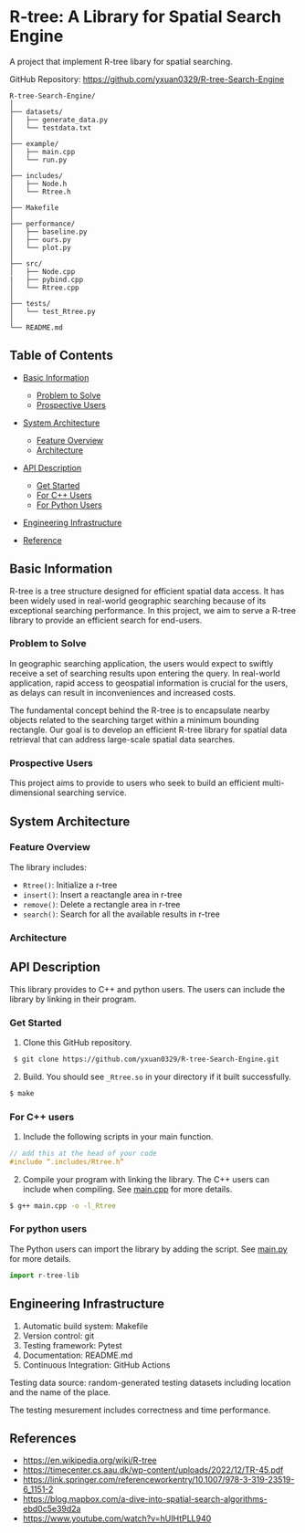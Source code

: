 # R-tree: A Library for Spatial Search Engine
A project that implement R-tree libary for spatial searching.

GitHub Repository: https://github.com/yxuan0329/R-tree-Search-Engine

```
R-tree-Search-Engine/
│
├── datasets/
│   ├── generate_data.py
│   └── testdata.txt
│
├── example/
│   ├── main.cpp
│   └── run.py
│
├── includes/
│   ├── Node.h
│   └── Rtree.h
│
├── Makefile
│   
├── performance/
│   ├── baseline.py
│   ├── ours.py
│   └── plot.py
│
├── src/
│   ├── Node.cpp
|   ├── pybind.cpp
│   └── Rtree.cpp
│
├── tests/
│   └── test_Rtree.py
│
└── README.md
```


## Table of Contents
- [Basic Information](#basic-information)
  - [Problem to Solve](#problem-to-solve)
  - [Prospective Users](#prospective-users)
- [System Architecture](#system-architecture)
  - [Feature Overview](#feature-overview)
  - [Architecture](#architecture)

- [API Description](#api-description)
  - [Get Started](#get-started)
  - [For C++ Users](#for-c-users)
  - [For Python Users](#for-python-users)
- [Engineering Infrastructure](#engineering-infrastructure)
- [Reference](#references)

## Basic Information
R-tree is a tree structure designed for efficient spatial data access. It has 
been widely used in real-world geographic searching because of its exceptional 
searching performance. In this project, we aim to serve a R-tree library to 
provide an efficient search for end-users. 


### Problem to Solve
In geographic searching application, the users would expect to swiftly receive 
a set of searching results upon entering the query. In real-world application, 
rapid access to geospatial information is crucial for the users, as delays can 
result in inconveniences and increased costs.  

The fundamental concept behind the R-tree is to encapsulate nearby objects 
related to the searching target within a minimum bounding rectangle. Our goal 
is to develop an efficient R-tree library for spatial data retrieval that can 
address large-scale spatial data searches. 


### Prospective Users
This project aims to provide to users who seek to build an efficient 
multi-dimensional searching service.


## System Architecture
### Feature Overview
The library includes:

- ``Rtree()``: Initialize a r-tree
- ``insert()``: Insert a reactangle area in r-tree
- ``remove()``: Delete a rectangle area in r-tree
- ``search()``: Search for all the available results in r-tree

### Architecture


## API Description
This library provides to C++ and python users. The users can include the library by linking in their program. 
### Get Started
1. Clone this GitHub repository.
  ``` bash
   $ git clone https://github.com/yxuan0329/R-tree-Search-Engine.git 
   ```
2. Build. You should see ``_Rtree.so`` in your directory if it built successfully.
  ``` bash
  $ make
  ```
### For C++ users
1. Include the following scripts in your main function.
``` c++
// add this at the head of your code
#include “.includes/Rtree.h”
```
2. Compile your program with linking the library.
The C++ users can include when compiling. See [main.cpp](./main.cpp) for more details.

  ```bash
  $ g++ main.cpp -o -l_Rtree
  ```

### For python users
The Python users can import the library by adding the script.
See [main.py](./main.py) for more details.

  ```python
  import r-tree-lib
  ```


## Engineering Infrastructure
1. Automatic build system: Makefile
2. Version control: git
3. Testing framework: Pytest
4. Documentation: README.md
5. Continuous Integration: GitHub Actions

  Testing data source: random-generated testing datasets including location and the 
  name of the place. 

  The testing mesurement includes correctness and time performance.


## References
- https://en.wikipedia.org/wiki/R-tree
- https://timecenter.cs.aau.dk/wp-content/uploads/2022/12/TR-45.pdf
- https://link.springer.com/referenceworkentry/10.1007/978-3-319-23519-6_1151-2
- https://blog.mapbox.com/a-dive-into-spatial-search-algorithms-ebd0c5e39d2a
- https://www.youtube.com/watch?v=hUIHtPLL940

